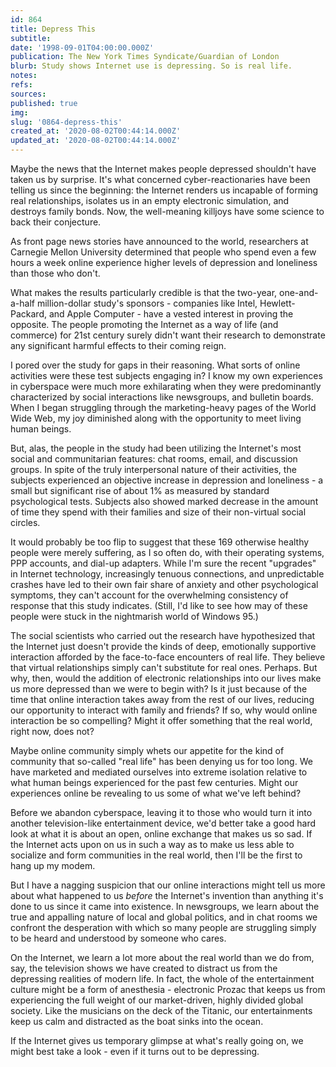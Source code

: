 ```yaml
---
id: 864
title: Depress This
subtitle: 
date: '1998-09-01T04:00:00.000Z'
publication: The New York Times Syndicate/Guardian of London
blurb: Study shows Internet use is depressing. So is real life.
notes: 
refs: 
sources: 
published: true
img: 
slug: '0864-depress-this'
created_at: '2020-08-02T00:44:14.000Z'
updated_at: '2020-08-02T00:44:14.000Z'
---
```

Maybe the news that the Internet makes people depressed shouldn't have taken us by surprise. It's what concerned cyber-reactionaries have been telling us since the beginning: the Internet renders us incapable of forming real relationships, isolates us in an empty electronic simulation, and destroys family bonds. Now, the well-meaning killjoys have some science to back their conjecture.

As front page news stories have announced to the world, researchers at Carnegie Mellon University determined that people who spend even a few hours a week online experience higher levels of depression and loneliness than those who don't.

What makes the results particularly credible is that the two-year, one-and-a-half million-dollar study's sponsors - companies like Intel, Hewlett-Packard, and Apple Computer - have a vested interest in proving the opposite. The people promoting the Internet as a way of life (and commerce) for 21st century surely didn't want their research to demonstrate any significant harmful effects to their coming reign.

I pored over the study for gaps in their reasoning. What sorts of online activities were these test subjects engaging in? I know my own experiences in cyberspace were much more exhilarating when they were predominantly characterized by social interactions like newsgroups, and bulletin boards. When I began struggling through the marketing-heavy pages of the World Wide Web, my joy diminished along with the opportunity to meet living human beings.

But, alas, the people in the study had been utilizing the Internet's most social and communitarian features: chat rooms, email, and discussion groups. In spite of the truly interpersonal nature of their activities, the subjects experienced an objective increase in depression and loneliness - a small but significant rise of about 1% as measured by standard psychological tests. Subjects also showed marked decrease in the amount of time they spend with their families and size of their non-virtual social circles.

It would probably be too flip to suggest that these 169 otherwise healthy people were merely suffering, as I so often do, with their operating systems, PPP accounts, and dial-up adapters. While I'm sure the recent "upgrades" in Internet technology, increasingly tenuous connections, and unpredictable crashes have led to their own fair share of anxiety and other psychological symptoms, they can't account for the overwhelming consistency of response that this study indicates. (Still, I'd like to see how may of these people were stuck in the nightmarish world of Windows 95.)

The social scientists who carried out the research have hypothesized that the Internet just doesn't provide the kinds of deep, emotionally supportive interaction afforded by the face-to-face encounters of real life. They believe that virtual relationships simply can't substitute for real ones. Perhaps. But why, then, would the addition of electronic relationships into our lives make us more depressed than we were to begin with? Is it just because of the time that online interaction takes away from the rest of our lives, reducing our opportunity to interact with family and friends? If so, why would online interaction be so compelling? Might it offer something that the real world, right now, does not?

Maybe online community simply whets our appetite for the kind of community that so-called "real life" has been denying us for too long. We have marketed and mediated ourselves into extreme isolation relative to what human beings experienced for the past few centuries. Might our experiences online be revealing to us some of what we've left behind?

Before we abandon cyberspace, leaving it to those who would turn it into another television-like entertainment device, we'd better take a good hard look at what it is about an open, online exchange that makes us so sad. If the Internet acts upon on us in such a way as to make us less able to socialize and form communities in the real world, then I'll be the first to hang up my modem.

But I have a nagging suspicion that our online interactions might tell us more about what happened to us *before* the Internet's invention than anything it's done to us since it came into existence. In newsgroups, we learn about the true and appalling nature of local and global politics, and in chat rooms we confront the desperation with which so many people are struggling simply to be heard and understood by someone who cares.

On the Internet, we learn a lot more about the real world than we do from, say, the television shows we have created to distract us from the depressing realities of modern life. In fact, the whole of the entertainment culture might be a form of anesthesia - electronic Prozac that keeps us from experiencing the full weight of our market-driven, highly divided global society. Like the musicians on the deck of the Titanic, our entertainments keep us calm and distracted as the boat sinks into the ocean.

If the Internet gives us temporary glimpse at what's really going on, we might best take a look - even if it turns out to be depressing.
